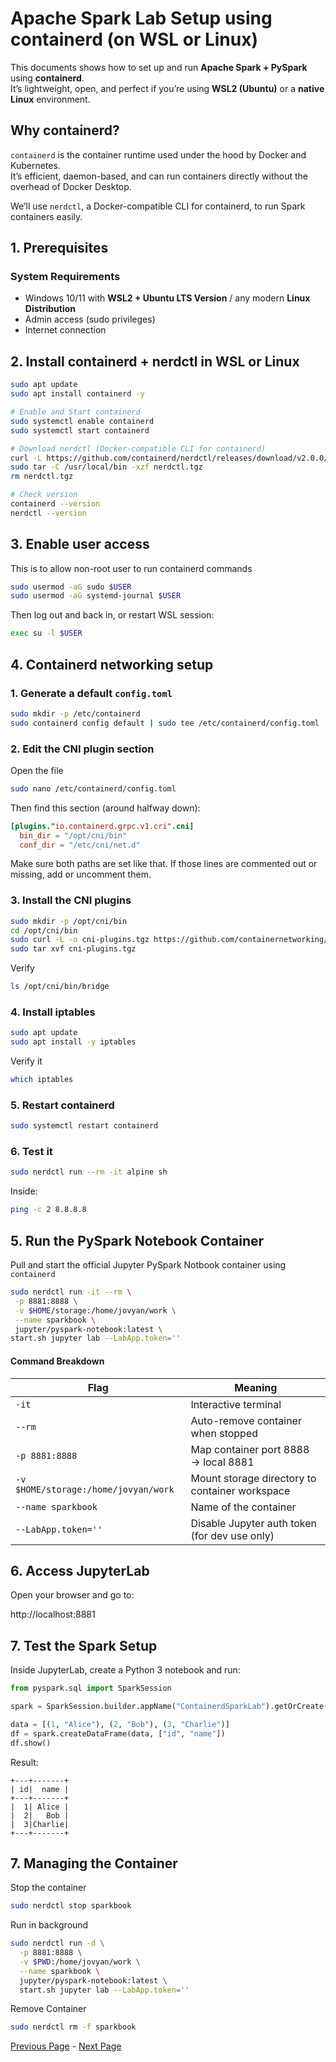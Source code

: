 # Apache Spark Lab Setup using containerd (on WSL or Linux)

This documents shows how to set up and run **Apache Spark + PySpark** using **containerd**.  
It’s lightweight, open, and perfect if you’re using **WSL2 (Ubuntu)** or a **native Linux** environment.

## Why containerd?

`containerd` is the container runtime used under the hood by Docker and Kubernetes.  
It’s efficient, daemon-based, and can run containers directly without the overhead of Docker Desktop.

We’ll use `nerdctl`, a Docker-compatible CLI for containerd, to run Spark containers easily.

## 1. Prerequisites

### System Requirements
- Windows 10/11 with **WSL2 + Ubuntu LTS Version** / any modern **Linux Distribution**
- Admin access (sudo privileges)
- Internet connection

## 2. Install containerd + nerdctl in WSL or Linux

```bash
sudo apt update
sudo apt install containerd -y

# Enable and Start containerd
sudo systemctl enable containerd
sudo systemctl start containerd

# Download nerdctl (Docker-compatible CLI for containerd)
curl -L https://github.com/containerd/nerdctl/releases/download/v2.0.0/nerdctl-2.0.0-linux-amd64.tar.gz -o nerdctl.tgz
sudo tar -C /usr/local/bin -xzf nerdctl.tgz
rm nerdctl.tgz

# Check version
containerd --version
nerdctl --version
```

## 3. Enable user access
This is to allow non-root user to run containerd commands

```bash
sudo usermod -aG sudo $USER
sudo usermod -aG systemd-journal $USER
```
Then log out and back in, or restart WSL session:

```bash
exec su -l $USER
```

## 4. Containerd networking setup

### 1. Generate a default `config.toml`
```bash
sudo mkdir -p /etc/containerd
sudo containerd config default | sudo tee /etc/containerd/config.toml
```

### 2. Edit the CNI plugin section
Open the file
```bash
sudo nano /etc/containerd/config.toml
```
Then find this section (around halfway down):
```toml
[plugins."io.containerd.grpc.v1.cri".cni]
  bin_dir = "/opt/cni/bin"
  conf_dir = "/etc/cni/net.d"
```
Make sure both paths are set like that.
If those lines are commented out or missing, add or uncomment them.

### 3. Install the CNI plugins
```bash
sudo mkdir -p /opt/cni/bin
cd /opt/cni/bin
sudo curl -L -o cni-plugins.tgz https://github.com/containernetworking/plugins/releases/download/v1.5.0/cni-plugins-linux-amd64-v1.5.0.tgz
sudo tar xvf cni-plugins.tgz
```
Verify
```bash
ls /opt/cni/bin/bridge
```

### 4. Install iptables
```bash
sudo apt update
sudo apt install -y iptables
```
Verify it
```bash
which iptables
```

### 5. Restart containerd
```bash
sudo systemctl restart containerd
```

### 6. Test it
```bash
sudo nerdctl run --rm -it alpine sh
```
Inside:
```bash
ping -c 2 8.8.8.8
```

## 5. Run the PySpark Notebook Container
Pull and start the official Jupyter PySpark Notbook container using `containerd`

```bash
sudo nerdctl run -it --rm \
 -p 8881:8888 \
 -v $HOME/storage:/home/jovyan/work \
 --name sparkbook \
 jupyter/pyspark-notebook:latest \
start.sh jupyter lab --LabApp.token='' 
```
#### Command Breakdown

| Flag                        | Meaning                                        |
| --------------------------- | ---------------------------------------------- |
| `-it`                       | Interactive terminal                           |
| `--rm`                      | Auto-remove container when stopped             |
| `-p 8881:8888`              | Map container port 8888 → local 8881           |
| `-v $HOME/storage:/home/jovyan/work` | Mount storage directory to container workspace |
| `--name sparkbook`          | Name of the container                          |
| `--LabApp.token=''`         | Disable Jupyter auth token (for dev use only)  |

## 6. Access JupyterLab

Open your browser and go to:

http://localhost:8881

## 7. Test the Spark Setup
Inside JupyterLab, create a Python 3 notebook and run:
```py
from pyspark.sql import SparkSession

spark = SparkSession.builder.appName("ContainerdSparkLab").getOrCreate()

data = [(1, "Alice"), (2, "Bob"), (3, "Charlie")]
df = spark.createDataFrame(data, ["id", "name"])
df.show()
```
Result:
```pgsql
+---+-------+
| id|  name |
+---+-------+
|  1| Alice |
|  2|   Bob |
|  3|Charlie|
+---+-------+
```

## 7. Managing the Container

Stop the container
```bash
sudo nerdctl stop sparkbook
```
Run in background
```bash
sudo nerdctl run -d \
  -p 8881:8888 \
  -v $PWD:/home/jovyan/work \
  --name sparkbook \
  jupyter/pyspark-notebook:latest \
  start.sh jupyter lab --LabApp.token=''
```
Remove Container
```bash
sudo nerdctl rm -f sparkbook
```

[Previous Page](High-Performance-Computing.md) -  [Next Page](Spark-Submit.md)